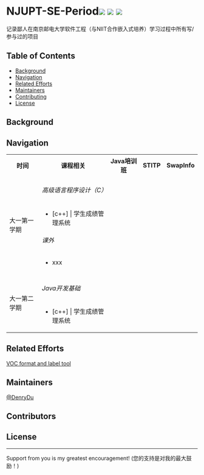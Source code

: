 # NJUPT-SE-Period![](https://img.shields.io/badge/university-NJUPT-blue.svg) ![](https://img.shields.io/badge/language-c-green.svg) ![](https://img.shields.io/badge/language-java-green.svg)
记录鄙人在南京邮电大学软件工程（与NIIT合作嵌入式培养）学习过程中所有写/参与过的项目


## Table of Contents
- [Background](#background)
- [Navigation](#navigation)
- [Related Efforts](#related-efforts)
- [Maintainers](#maintainers)
- [Contributing](#contributing)
- [License](#license)


## Background

## Navigation
<table>
  <!--表头-->
  <tr>
    <th>时间</th>
    <th>课程相关</th>
    <th>Java培训班</th>
    <th>STITP</th>
    <th>SwapInfo</th>
  </tr>
  <!--表格内容-->
  <!--大一第一学期-->
  <tr>
    <td>大一第一学期</td>
    <td>

###### 高级语言程序设计（C）
* [c++] | 学生成绩管理系统
###### 课外
* xxx
      
    </td>
  </tr>
  <!--大一第二学期-->
  <tr>
    <td>大一第二学期</td>
    <td>

###### Java开发基础
* [c++] | 学生成绩管理系统
      
    </td>
  </tr>
</table>


## Related Efforts
[VOC format and label tool](https://github.com/DenryDu/VOC-format-label)
## Maintainers
[@DenryDu](https://github.com/DenryDu)
## Contributors
## License
***
Support from you is my greatest encouragement! (您的支持是对我的最大鼓励！)       



